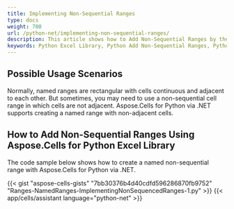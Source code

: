 ```yaml
---
title: Implementing Non-Sequential Ranges
type: docs
weight: 700
url: /python-net/implementing-non-sequential-ranges/
description: This article shows how to Add Non-Sequential Ranges by the Aspose.Cells for Python via .NET API.
keywords: Python Excel Library, Python Add Non-Sequential Ranges, Python implement Non-Sequential Ranges, Python Create Non-Sequential Ranges.
---
```


## **Possible Usage Scenarios**

Normally, named ranges are rectangular with cells continuous and adjacent to each other. But sometimes, you may need to use a non-sequential cell range in which cells are not adjacent. Aspose.Cells for Python via .NET supports creating a named range with non-adjacent cells.

## **How to Add Non-Sequential Ranges Using Aspose.Cells for Python Excel Library**

The code sample below shows how to create a named non-sequential range with Aspose.Cells for Python via .NET.

{{< gist "aspose-cells-gists" "7bb30376b4d40cdfd596286870fb9752" "Ranges-NamedRanges-ImplementingNonSequencedRanges-1.py" >}}
{{< app/cells/assistant language="python-net" >}}